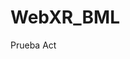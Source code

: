 # WebXR_BML
Prueba Act
 <?xml version="1.0" encoding="UTF-8"?>
<!--
 The following server configuration can be used for compressed WebGL builds without decompression fallback.
 This configuration file should be uploaded to the server as "<Application Folder>/Build/web.config".
 This configuration has been tested with Unity 2020.1 builds, hosted on IIS 7.5, IIS 8.5, and IIS 10.0.
 NOTE: To host compressed WebGL builds without decompression fallback,
you need to install the "URL Rewrite" IIS module on the server.
Otherwise, IIS will throw an exception when using this configuration file.
This module is available at https://www.iis.net/downloads/microsoft/url-rewrite.
-->


<configuration>
 <system.webServer>
   <!--
     Compressed Unity builds without decompression fallback can't be properly hosted on a server which
     has static compression enabled because this might result in the build files being compressed twice.
     The following line disables static server compression.
   -->
   <urlCompression doStaticCompression="false" />
   <!-- To host compressed Unity builds, the correct mimeType should be set for the compressed build files. -->
   <staticContent>
     <!--
       NOTE: IIS will throw an exception if a mimeType is specified multiple times for the same extension.
       To avoid possible conflicts with configurations that are already on the server, you should remove the mimeType for the corresponding extension using the <remove> element,
       before adding mimeType using the <mimeMap> element.
     -->
     <!-- The following lines are required for builds compressed with gzip, which don't include decompression fallback. -->
     <remove fileExtension=".data.gz" />
     <mimeMap fileExtension=".data.gz" mimeType="application/octet-stream" />
     <remove fileExtension=".wasm.gz" />
     <mimeMap fileExtension=".wasm.gz" mimeType="application/wasm" />
     <remove fileExtension=".js.gz" />
     <mimeMap fileExtension=".js.gz" mimeType="application/javascript" />
     <remove fileExtension=".symbols.json.gz" />
     <mimeMap fileExtension=".symbols.json.gz" mimeType="application/octet-stream" />
     <!-- The following lines are required for builds compressed with Brotli, which don't include decompression fallback. -->
     <remove fileExtension=".data.br" />
     <mimeMap fileExtension=".data.br" mimeType="application/octet-stream" />
     <remove fileExtension=".wasm.br" />
     <mimeMap fileExtension=".wasm.br" mimeType="application/wasm" />
     <remove fileExtension=".js.br" />
     <mimeMap fileExtension=".js.br" mimeType="application/javascript" />
     <remove fileExtension=".symbols.json.br" />
     <mimeMap fileExtension=".symbols.json.br" mimeType="application/octet-stream" />
   </staticContent>

   <!--
     Hosting compressed Unity builds without decompression fallback relies on native browser decompression,
     therefore a proper "Content-Encoding" response header should be added for the compressed build files.
     NOTE: IIS will throw an exception if the following section is used without the "URL Rewrite" module installed.
     Download the "URL Rewrite" module from https://www.iis.net/downloads/microsoft/url-rewrite
   -->
   <rewrite>
     <outboundRules>
       <!--
         NOTE: IIS will throw an exception if the same rule name is used multiple times.
         To avoid possible conflicts with configurations that are already on the server, you should remove the mimeType for the corresponding extension using the <remove> element,
       before adding mimeType using the <mimeMap> element.
       -->
       <!-- The following section is required for builds compressed with gzip, which don't include decompression fallback. -->
       <remove name="Append gzip Content-Encoding header" />
       <rule name="Append gzip Content-Encoding header">
         <match serverVariable="RESPONSE_Content-Encoding" pattern=".*" />
         <conditions>
           <add input="{REQUEST_FILENAME}" pattern="\.gz$" />
         </conditions>
         <action type="Rewrite" value="gzip" />
       </rule>
       <!-- The following section is required for builds compressed with Brotli, which don't include decompression fallback. -->
       <remove name="Append brotli Content-Encoding header" />
       <rule name="Append brotli Content-Encoding header">
         <match serverVariable="RESPONSE_Content-Encoding" pattern=".*" />
         <conditions>
           <add input="{REQUEST_FILENAME}" pattern="\.br$" />
         </conditions>
         <action type="Rewrite" value="br" />
       </rule>
     </outboundRules>
   </rewrite>
 </system.webServer>
</configuration>

